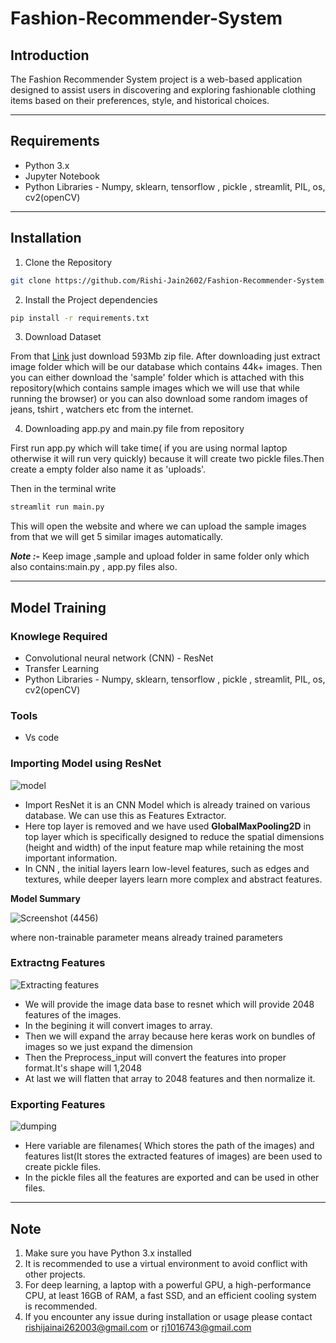 # Fashion-Recommender-System
## Introduction
The Fashion Recommender System project is a web-based application designed to assist users in discovering and exploring fashionable clothing items based on their preferences, style, and historical choices.

***

## Requirements
- Python 3.x
- Jupyter Notebook
- Python Libraries - Numpy, sklearn, tensorflow , pickle , streamlit, PIL, os, cv2(openCV)

***

## Installation
1. Clone the Repository
``` bash
git clone https://github.com/Rishi-Jain2602/Fashion-Recommender-System.git
```
2. Install the Project dependencies
```bash
pip install -r requirements.txt
```
3. Download Dataset

From that [Link](https://www.kaggle.com/datasets/paramaggarwal/fashion-product-images-small/code) just download 593Mb zip file. After downloading just extract image folder which will be our database which contains 44k+ images. Then you can either download the 'sample' folder which is attached with this repository(which contains sample images which we will use that while running the browser) or you can also download some random images of jeans, tshirt , watchers etc from the internet. 

4. Downloading app.py and main.py file from repository

First run app.py which will take time( if you are using normal laptop otherwise it will run very quickly) because it will create two pickle files.Then create a empty folder also name it as 'uploads'.

Then in the terminal write 

```bash
streamlit run main.py
```

This will open the website and where we can upload the sample images from that we will get 5 similar images automatically.

***Note :-*** Keep image ,sample and upload folder in same folder only which also contains:main.py , app.py files also.
***
## Model Training

### Knowlege Required
- Convolutional neural network (CNN) - ResNet
- Transfer Learning
- Python Libraries -  Numpy, sklearn, tensorflow , pickle , streamlit, PIL, os, cv2(openCV)

### Tools
- Vs code

### Importing Model using ResNet
![model](https://github.com/Rishi-Jain2602/Fashion-Recommender-System/assets/118871883/7d263d3f-de58-4187-9287-a5a3560acd74)

- Import ResNet it is an CNN Model which is already trained on various database. We can use this as Features Extractor.
- Here top layer is removed and we have used **GlobalMaxPooling2D** in top layer which is specifically designed to reduce the spatial dimensions (height and width) of the input feature map while retaining the most important information.
- In CNN , the initial layers learn low-level features, such as edges and textures, while deeper layers learn more complex and abstract features.
  
**Model Summary**

  ![Screenshot (4456)](https://github.com/Rishi-Jain2602/Fashion-Recommender-System/assets/118871883/deee69cc-42ec-413b-84c0-864ef004447d)

where non-trainable parameter means already trained parameters

### Extractng Features

![Extracting features](https://github.com/Rishi-Jain2602/Fashion-Recommender-System/assets/118871883/6caa31bc-123a-4177-92bb-31d8a7cd38cf)

- We will provide the image data base to resnet which will provide 2048 features of the images.
- In the begining it will convert images to array.
- Then we will expand the array because here keras work on bundles of images so we just expand the dimension
- Then the Preprocess_input will convert the features into proper format.It's shape will 1,2048
- At last we will flatten that array to 2048 features and then normalize it.

### Exporting Features

![dumping](https://github.com/Rishi-Jain2602/Fashion-Recommender-System/assets/118871883/7caa01c9-7530-4ebb-a2e1-2c4f384ea447)

- Here variable are filenames( Which stores the path of the images) and features list(It stores the extracted features of images) are been used to create pickle files.
- In the pickle files all the features are exported and can be used in other files.


***
## Note
1. Make sure you have Python 3.x installed
2. It is recommended to use a virtual environment to avoid conflict with other projects.
3. For deep learning, a laptop with a powerful GPU, a high-performance CPU, at least 16GB of RAM, a fast SSD, and an efficient cooling system is recommended.
4. If you encounter any issue during installation or usage please contact rishijainai262003@gmail.com or rj1016743@gmail.com
 

